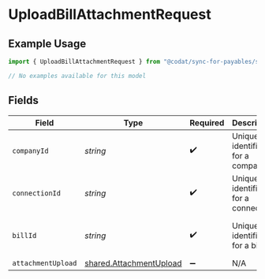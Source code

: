 # UploadBillAttachmentRequest

## Example Usage

```typescript
import { UploadBillAttachmentRequest } from "@codat/sync-for-payables/sdk/models/operations";

// No examples available for this model
```

## Fields

| Field                                                                     | Type                                                                      | Required                                                                  | Description                                                               | Example                                                                   |
| ------------------------------------------------------------------------- | ------------------------------------------------------------------------- | ------------------------------------------------------------------------- | ------------------------------------------------------------------------- | ------------------------------------------------------------------------- |
| `companyId`                                                               | *string*                                                                  | :heavy_check_mark:                                                        | Unique identifier for a company.                                          | 8a210b68-6988-11ed-a1eb-0242ac120002                                      |
| `connectionId`                                                            | *string*                                                                  | :heavy_check_mark:                                                        | Unique identifier for a connection.                                       | 2e9d2c44-f675-40ba-8049-353bfcb5e171                                      |
| `billId`                                                                  | *string*                                                                  | :heavy_check_mark:                                                        | Unique identifier for a bill.                                             | 13d946f0-c5d5-42bc-b092-97ece17923ab                                      |
| `attachmentUpload`                                                        | [shared.AttachmentUpload](../../../sdk/models/shared/attachmentupload.md) | :heavy_minus_sign:                                                        | N/A                                                                       |                                                                           |